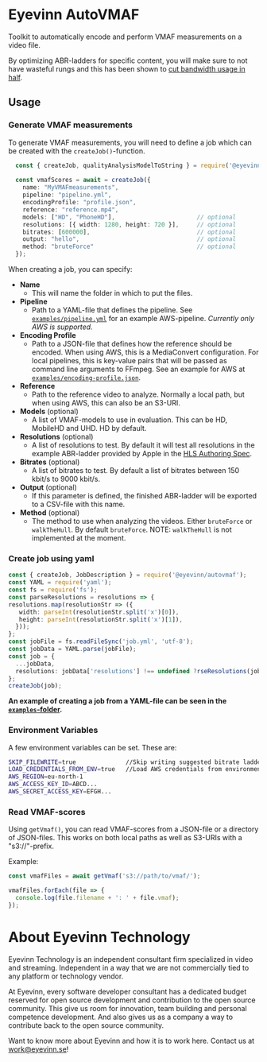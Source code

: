 # Eyevinn AutoVMAF

Toolkit to automatically encode and perform VMAF measurements on a video file. 

By optimizing ABR-ladders for specific content, you will make sure to not have wasteful rungs and this has been shown to [cut bandwidth usage in half](https://dev.to/video/automating-video-analysis-to-cut-your-streaming-bandwidth-usage-in-half-5hk1).

## Usage


### Generate VMAF measurements

To generate VMAF measurements, you will need to define a job which can be created with the `createJob()`-function. 

```typescript
  const { createJob, qualityAnalysisModelToString } = require('@eyevinn/autovmaf');
 
  const vmafScores = await = createJob({
    name: "MyVMAFmeasurements",
    pipeline: "pipeline.yml",
    encodingProfile: "profile.json",
    reference: "reference.mp4",
    models: ["HD", "PhoneHD"],                       // optional
    resolutions: [{ width: 1280, height: 720 }],     // optional
    bitrates: [600000],                              // optional
    output: "hello",                                 // optional
    method: "bruteForce"                             // optional
  });
```

When creating a job, you can specify:

 * **Name**
    -  This will name the folder in which to put the files.
 * **Pipeline**
    * Path to a YAML-file that defines the pipeline. See [`examples/pipeline.yml`](examples/pipeline.yml) for an example AWS-pipeline. _Currently only AWS is supported._
 * **Encoding Profile**
    * Path to a JSON-file that defines how the reference should be encoded. When using AWS, this is a MediaConvert configuration. For local pipelines, this is key-value pairs that will be passed as command line arguments to FFmpeg. See an example for AWS at [`examples/encoding-profile.json`](examples/encoding-profile.json). 
 * **Reference**
    * Path to the reference video to analyze. Normally a local path, but when using AWS, this can also be an S3-URI.
 * **Models** (optional)
    * A list of VMAF-models to use in evaluation. This can be HD, MobileHD and UHD. HD by default.
 * **Resolutions** (optional)
    * A list of resolutions to test. By default it will test all resolutions in the example ABR-ladder provided by Apple in the [HLS Authoring Spec](https://developer.apple.com/documentation/http_live_streaming/hls_authoring_specification_for_apple_devices).
 * **Bitrates** (optional)
    * A list of bitrates to test. By default a list of bitrates between 150 kbit/s to 9000 kbit/s.
 * **Output** (optional)
    * If this parameter is defined, the finished ABR-ladder will be exported to a CSV-file with this name.
 * **Method** (optional)
    * The method to use when analyzing the videos. Either `bruteForce` or `walkTheHull`. By default `bruteForce`. NOTE: `walkTheHull` is not implemented at the moment.

### Create job using yaml

```typescript
const { createJob, JobDescription } = require('@eyevinn/autovmaf');
const YAML = require('yaml');
const fs = require('fs');
const parseResolutions = resolutions => {
resolutions.map(resolutionStr => ({
   width: parseInt(resolutionStr.split('x')[0]),
   height: parseInt(resolutionStr.split('x')[1]),
  }));
};
const jobFile = fs.readFileSync('job.yml', 'utf-8');
const jobData = YAML.parse(jobFile);
const job = {
  ...jobData,
  resolutions: jobData['resolutions'] !== undefined ?rseResolutions(jobData['resolutions']) : undefined,
};
createJob(job);
```

**An example of creating a job from a YAML-file can be seen in the [`examples`-folder](examples/).**

### Environment Variables

A few environment variables can be set. These are:

```bash
SKIP_FILEWRITE=true              //Skip writing suggested bitrate ladder to disk
LOAD_CREDENTIALS_FROM_ENV=true   //Load AWS credentials from environment variables
AWS_REGION=eu-north-1
AWS_ACCESS_KEY_ID=ABCD...
AWS_SECRET_ACCESS_KEY=EFGH...
```

### Read VMAF-scores

Using `getVmaf()`, you can read VMAF-scores from a JSON-file or a directory of JSON-files. This works on both local paths as well as S3-URIs with a "s3://"-prefix.

Example:

```javascript
const vmafFiles = await getVmaf('s3://path/to/vmaf/');

vmafFiles.forEach(file => {
  console.log(file.filename + ': ' + file.vmaf);
});
```


# About Eyevinn Technology

Eyevinn Technology is an independent consultant firm specialized in video and streaming. Independent in a way that we are not commercially tied to any platform or technology vendor.

At Eyevinn, every software developer consultant has a dedicated budget reserved for open source development and contribution to the open source community. This give us room for innovation, team building and personal competence development. And also gives us as a company a way to contribute back to the open source community.

Want to know more about Eyevinn and how it is to work here. Contact us at work@eyevinn.se!